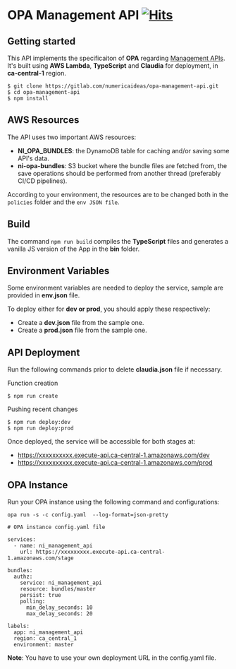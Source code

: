 # OPA Management API [![Hits](https://hits.seeyoufarm.com/api/count/incr/badge.svg?url=https%3A%2F%2Fgithub.com%2Fnumerica-ideas%2Fopa-management-api&count_bg=%2379C83D&title_bg=%23555555&icon=&icon_color=%23E7E7E7&title=hits&edge_flat=false)](https://blog.numericaideas.com)

## Getting started

This API implements the specificaiton of **OPA** regarding [Management APIs](https://www.openpolicyagent.org/docs/latest/management-introduction).
It's built using **AWS Lambda**, **TypeScript** and **Claudia** for deployment, in **ca-central-1** region.

```
$ git clone https://gitlab.com/numericaideas/opa-management-api.git
$ cd opa-management-api
$ npm install
```

## AWS Resources
The API uses two important AWS resources:
- **NI_OPA_BUNDLES**: the DynamoDB table for caching and/or saving some API's data.
- **ni-opa-bundles**: S3 bucket where the bundle files are fetched from, the save operations should be performed from another thread (preferably CI/CD pipelines).

According to your environment, the resources are to be changed both in the `policies` folder and the `env JSON file`.

## Build
The command `npm run build` compiles the **TypeScript** files and generates a vanilla JS version of the App in the **bin** folder.

## Environment Variables
Some environment variables are needed to deploy the service, sample are provided in **env.json** file.

To deploy either for **dev or prod**, you should apply these respectively:
- Create a **dev.json** file from the sample one.
- Create a **prod.json** file from the sample one.

## API Deployment
Run the following commands prior to delete **claudia.json** file if necessary.

Function creation
```
$ npm run create
```

Pushing recent changes
```
$ npm run deploy:dev
$ npm run deploy:prod
```

Once deployed, the service will be accessible for both stages at:
- https://xxxxxxxxxx.execute-api.ca-central-1.amazonaws.com/dev
- https://xxxxxxxxxx.execute-api.ca-central-1.amazonaws.com/prod

## OPA Instance
Run your OPA instance using the following command and configurations:

`opa run -s -c config.yaml  --log-format=json-pretty`

```
# OPA instance config.yaml file

services:
  - name: ni_management_api
    url: https://xxxxxxxxx.execute-api.ca-central-1.amazonaws.com/stage

bundles:
  authz:
    service: ni_management_api
    resource: bundles/master
    persist: true
    polling:
      min_delay_seconds: 10
      max_delay_seconds: 20

labels:
  app: ni_management_api
  region: ca_central_1
  environment: master
```

**Note**: You have to use your own deployment URL in the config.yaml file.
